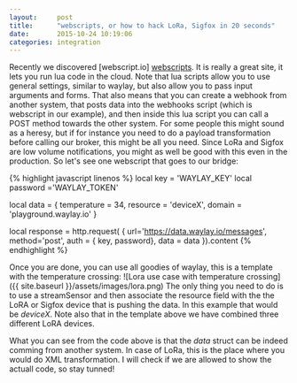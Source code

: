 ```yaml
---
layout:     post
title:      "webscripts, or how to hack LoRa, Sigfox in 20 seconds"
date:       2015-10-24 10:19:06
categories: integration
---
```


Recently we discovered [webscript.io] [webscripts]. It is really a great site, it lets you run lua code in the cloud. Note that lua scripts allow you to use general settings, similar to waylay, but also allow you to pass input arguments and forms. That also means that you can create a webhook from another system, that posts data into the webhooks script (which is webscript in our example), and then inside this lua script you can call a POST method towards the other system. For some people this might sound as a heresy, but if for instance you need to do a payload transformation before calling our broker, this might be all you need. Since LoRa and Sigfox are low volume notifications, you might as well be good with this even in the production. So let's see one webscript that goes to our bridge: 

{% highlight javascript linenos %}
local key = 'WAYLAY_KEY'
local password ='WAYLAY_TOKEN'

local data = {
		temperature = 34,
    		resource = 'deviceX',
    		domain = 'playground.waylay.io'
	}

local response = http.request(
	{
		url='https://data.waylay.io/messages',
		method='post',
		auth =	{	key, password},
	 	data = data
	}).content
{% endhighlight %}


Once you are done, you can use all goodies of waylay, this is a template with the temperature crossing:
![Lora use case with temperature crossing]({{ site.baseurl }}/assets/images/lora.png)
The only thing you need to do is to use a streamSensor and then associate the resource field with the the LoRA or Sigfox device that is pushing the data. In this example that would be _deviceX_. Note also that in the template above we have combined three different LoRA devices. 

What you can see from the code above is that the _data_ struct can be indeed comming from another system. In case of LoRa, this is the place where you would do XML transformation. I will check if we are allowed to show the actuall code, so stay tunned!



[webscripts]: https://www.webscript.io
